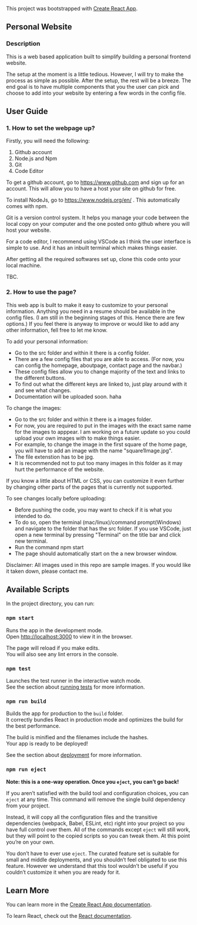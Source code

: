 This project was bootstrapped with [Create React App](https://github.com/facebook/create-react-app).

## Personal Website

### Description

This is a web based application built to simplify building a personal frontend website. <br />

The setup at the moment is a little tedious. However, I will try to make the process as simple as possible. After the setup, the rest will be a breeze. The end goal is to have multiple components that you the user can pick and choose to add into your website by entering a few words in the config file.

## User Guide

### 1. How to set the webpage up?

Firstly, you will need the following:

1. Github account
2. Node.js and Npm
3. Git
4. Code Editor

To get a github account, go to https://www.github.com and sign up for an account. This will allow you to have a host your site on github for free.

To install NodeJs, go to https://www.nodejs.org/en/ . This automatically comes with npm.

Git is a version control system. It helps you manage your code between the local copy on your computer and the one posted onto github where you will host your website.

For a code editor, I recommend using VSCode as I think the user interface is simple to use. And it has an inbuilt terminal which makes things easier.

After getting all the required softwares set up, clone this code onto your local machine.

TBC.

### 2. How to use the page?

This web app is built to make it easy to customize to your personal information. Anything you need in a resume should be available in the config files. (I am still in the beginning stages of this. Hence there are few options.) If you feel there is anyway to improve or would like to add any other information, fell free to let me know.

To add your personal information:

- Go to the src folder and within it there is a config folder.
- There are a few config files that you are able to access. (For now, you can config the homepage, aboutpage, contact page and the navbar.)
- These config files allow you to change majority of the text and links to the different buttons.
- To find out what the different keys are linked to, just play around with it and see what changes.
- Documentation will be uploaded soon. haha

To change the images:

- Go to the src folder and within it there is a images folder.
- For now, you are required to put in the images with the exact same name for the images to apppear. I am working on a future update so you could upload your own images with to make things easier.
- For example, to change the image in the first square of the home page, you will have to add an image with the name "square1Image.jpg".
- The file extenstion has to be jpg.
- It is recommended not to put too many images in this folder as it may hurt the performance of the website.

If you know a little about HTML or CSS, you can customize it even further by changing other parts of the pages that is currently not supported.

To see changes locally before uploading:

- Before pushing the code, you may want to check if it is what you intended to do.
- To do so, open the terminal (mac/linux)/command prompt(Windows) and navigate to the folder that has the src folder. If you use VSCode, just open a new terminal by pressing "Terminal" on the title bar and click new terminal.
- Run the command npm start
- The page should automatically start on the a new browser window.

Disclaimer: All images used in this repo are sample images. If you would like it taken down, please contact me.

## Available Scripts

In the project directory, you can run:

### `npm start`

Runs the app in the development mode.<br />
Open [http://localhost:3000](http://localhost:3000) to view it in the browser.

The page will reload if you make edits.<br />
You will also see any lint errors in the console.

### `npm test`

Launches the test runner in the interactive watch mode.<br />
See the section about [running tests](https://facebook.github.io/create-react-app/docs/running-tests) for more information.

### `npm run build`

Builds the app for production to the `build` folder.<br />
It correctly bundles React in production mode and optimizes the build for the best performance.

The build is minified and the filenames include the hashes.<br />
Your app is ready to be deployed!

See the section about [deployment](https://facebook.github.io/create-react-app/docs/deployment) for more information.

### `npm run eject`

**Note: this is a one-way operation. Once you `eject`, you can’t go back!**

If you aren’t satisfied with the build tool and configuration choices, you can `eject` at any time. This command will remove the single build dependency from your project.

Instead, it will copy all the configuration files and the transitive dependencies (webpack, Babel, ESLint, etc) right into your project so you have full control over them. All of the commands except `eject` will still work, but they will point to the copied scripts so you can tweak them. At this point you’re on your own.

You don’t have to ever use `eject`. The curated feature set is suitable for small and middle deployments, and you shouldn’t feel obligated to use this feature. However we understand that this tool wouldn’t be useful if you couldn’t customize it when you are ready for it.

## Learn More

You can learn more in the [Create React App documentation](https://facebook.github.io/create-react-app/docs/getting-started).

To learn React, check out the [React documentation](https://reactjs.org/).

